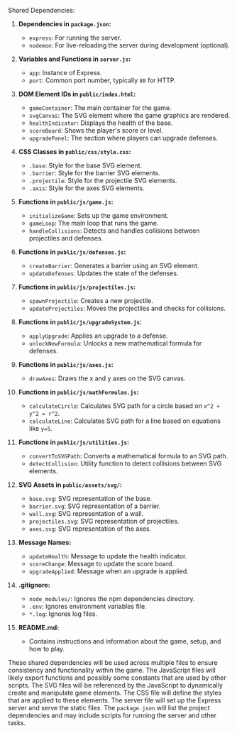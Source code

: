 Shared Dependencies:

1. **Dependencies in `package.json`:**
   - `express`: For running the server.
   - `nodemon`: For live-reloading the server during development (optional).

2. **Variables and Functions in `server.js`:**
   - `app`: Instance of Express.
   - `port`: Common port number, typically `80` for HTTP.

3. **DOM Element IDs in `public/index.html`:**
   - `gameContainer`: The main container for the game.
   - `svgCanvas`: The SVG element where the game graphics are rendered.
   - `healthIndicator`: Displays the health of the base.
   - `scoreBoard`: Shows the player's score or level.
   - `upgradePanel`: The section where players can upgrade defenses.

4. **CSS Classes in `public/css/style.css`:**
   - `.base`: Style for the base SVG element.
   - `.barrier`: Style for the barrier SVG elements.
   - `.projectile`: Style for the projectile SVG elements.
   - `.axis`: Style for the axes SVG elements.

5. **Functions in `public/js/game.js`:**
   - `initializeGame`: Sets up the game environment.
   - `gameLoop`: The main loop that runs the game.
   - `handleCollisions`: Detects and handles collisions between projectiles and defenses.

6. **Functions in `public/js/defenses.js`:**
   - `createBarrier`: Generates a barrier using an SVG element.
   - `updateDefenses`: Updates the state of the defenses.

7. **Functions in `public/js/projectiles.js`:**
   - `spawnProjectile`: Creates a new projectile.
   - `updateProjectiles`: Moves the projectiles and checks for collisions.

8. **Functions in `public/js/upgradeSystem.js`:**
   - `applyUpgrade`: Applies an upgrade to a defense.
   - `unlockNewFormula`: Unlocks a new mathematical formula for defenses.

9. **Functions in `public/js/axes.js`:**
   - `drawAxes`: Draws the x and y axes on the SVG canvas.

10. **Functions in `public/js/mathFormulas.js`:**
    - `calculateCircle`: Calculates SVG path for a circle based on `x^2 + y^2 = r^2`.
    - `calculateLine`: Calculates SVG path for a line based on equations like `y=5`.

11. **Functions in `public/js/utilities.js`:**
    - `convertToSVGPath`: Converts a mathematical formula to an SVG path.
    - `detectCollision`: Utility function to detect collisions between SVG elements.

12. **SVG Assets in `public/assets/svg/`:**
    - `base.svg`: SVG representation of the base.
    - `barrier.svg`: SVG representation of a barrier.
    - `wall.svg`: SVG representation of a wall.
    - `projectiles.svg`: SVG representation of projectiles.
    - `axes.svg`: SVG representation of the axes.

13. **Message Names:**
    - `updateHealth`: Message to update the health indicator.
    - `scoreChange`: Message to update the score board.
    - `upgradeApplied`: Message when an upgrade is applied.

14. **.gitignore:**
    - `node_modules/`: Ignores the npm dependencies directory.
    - `.env`: Ignores environment variables file.
    - `*.log`: Ignores log files.

15. **README.md:**
    - Contains instructions and information about the game, setup, and how to play.

These shared dependencies will be used across multiple files to ensure consistency and functionality within the game. The JavaScript files will likely export functions and possibly some constants that are used by other scripts. The SVG files will be referenced by the JavaScript to dynamically create and manipulate game elements. The CSS file will define the styles that are applied to these elements. The server file will set up the Express server and serve the static files. The `package.json` will list the project dependencies and may include scripts for running the server and other tasks.